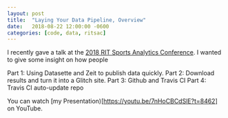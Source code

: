 ```yaml
---
layout: post
title:  "Laying Your Data Pipeline, Overview"
date:   2018-08-22 12:00:00 -0600
categories: [code, data, ritsac]
---
```


I recently gave a talk at the [2018 RIT Sports Analytics Conference](https://hockey-graphs.com/2018/08/13/2018-ritsac-slides-and-video/#more-22969). I wanted to give some insight on how people 

Part 1: Using Datasette and Zeit to publish data quickly.
Part 2: Download results and turn it into a Glitch site.
Part 3: Github and Travis CI 
Part 4: Travis CI auto-update repo

You can watch [my Presentation)[https://youtu.be/7nHoCBCdSlE?t=8462] on YouTube. 
